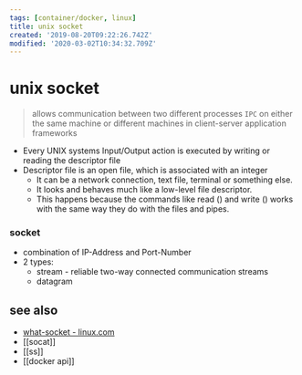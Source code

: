 ```yaml
---
tags: [container/docker, linux]
title: unix socket
created: '2019-08-20T09:22:26.742Z'
modified: '2020-03-02T10:34:32.709Z'
---
```


# unix socket

> allows communication between two different processes `IPC`
> on either the same machine or different machines in client-server application frameworks

- Every UNIX systems Input/Output action is executed by writing or reading the descriptor file
- Descriptor file is an open file, which is associated with an integer
  - It can be a network connection, text file, terminal or something else. 
  - It looks and behaves much like a low-level file descriptor. 
  - This happens because the commands like read () and write () works with the same way they do with the files and pipes.


### socket
- combination of IP-Address and Port-Number
- 2 types:
  - stream - reliable two-way connected communication streams
  - datagram

## see also
- [what-socket - linux.com](https://www.linux.com/news/what-socket)
- [[socat]]
- [[ss]]
- [[docker api]]
